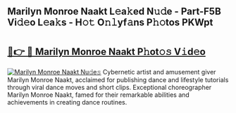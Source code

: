 ## Marilyn Monroe Naakt L𝚎a𝚔ed N𝚞𝚍e - Part-F5B Vi𝚍𝚎o L𝚎a𝚔s - H𝚘𝚝 O𝚗𝚕yf𝚊ns P𝚑𝚘tos PKWpt

# <h2><a href="http://kf7u20f.oniu.top/?m=Marilyn+Monroe+Naakt">🔗👉 🔴 Marilyn Monroe Naakt P𝚑ot𝚘𝚜 V𝚒d𝚎o</a></h2>

[![Marilyn Monroe Naakt Nu𝚍e𝚜](https://i.imgur.com/0qMVB7G.gif)](http://kf7u20f.oniu.top/?m=Marilyn+Monroe+Naakt)
Cybernetic artist and amusement giver Marilyn Monroe Naakt, acclaimed for publishing dance and lifestyle tutorials through viral dance moves and short clips. Exceptional choreographer Marilyn Monroe Naakt, famed for their remarkable abilities and achievements in creating dance routines.  

